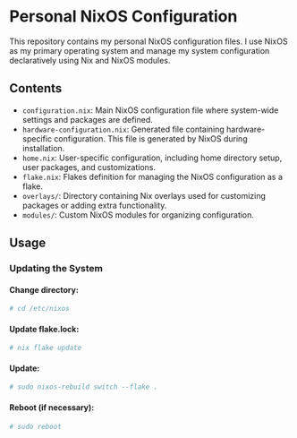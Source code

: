 # Personal NixOS Configuration

This repository contains my personal NixOS configuration files. I use NixOS as my primary operating system and manage my system configuration declaratively using Nix and NixOS modules.

## Contents

- `configuration.nix`: Main NixOS configuration file where system-wide settings and packages are defined.
- `hardware-configuration.nix`: Generated file containing hardware-specific configuration. This file is generated by NixOS during installation.
- `home.nix`: User-specific configuration, including home directory setup, user packages, and customizations.
- `flake.nix`: Flakes definition for managing the NixOS configuration as a flake.
- `overlays/`: Directory containing Nix overlays used for customizing packages or adding extra functionality.
- `modules/`: Custom NixOS modules for organizing configuration.

## Usage

### Updating the System

#### Change directory:

```bash
# cd /etc/nixos
```

#### Update flake.lock:

```bash
# nix flake update
```

#### Update:

```bash
# sudo nixos-rebuild switch --flake .
```

#### Reboot (if necessary):

```bash
# sudo reboot
```

